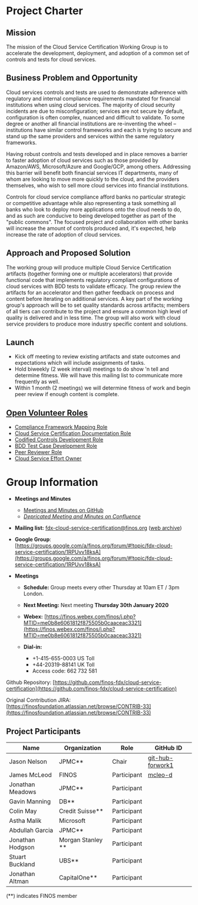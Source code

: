 # Project Charter
## Mission
The mission of the Cloud Service Certification Working Group is to accelerate the development, deployment, and adoption of a common set of controls and tests for cloud services.

## Business Problem and Opportunity
Cloud services controls and tests are used to demonstrate adherence with regulatory and internal compliance requirements mandated for financial institutions when using cloud services. The majority of cloud security incidents are due to misconfiguration; services are not secure by default, configuration is often complex, nuanced and difficult to validate. To some degree or another all financial institutions are re-inventing the wheel – institutions have similar control frameworks and each is trying to secure and stand up the same providers and services within the same regulatory frameworks.

Having robust controls and tests developed and in place removes a barrier to faster adoption of cloud services such as those provided by Amazon/AWS, Microsoft/Azure and Google/GCP, among others. Addressing this barrier will benefit both financial services IT departments, many of whom are looking to move more quickly to the cloud, and the providers themselves, who wish to sell more cloud services into financial institutions. 

Controls for cloud service compliance afford banks no particular strategic or competitive advantage while also representing a task something all banks who look to deploy more applications onto the cloud needs to do, and as such are conducive to being developed together as part of the "public commons". The focused project and collaboration with other banks will increase the amount of controls produced and, it's expected, help increase the rate of adoption of cloud services.

## Approach and Proposed Solution
The working group will produce multiple Cloud Service Certification artifacts (together forming one or multiple accelerators) that provide functional code that implements regulatory compliant configurations of cloud services with BDD tests to validate efficacy.  The group review the artifacts for an accelerator and then gather feedback on process and content before iterating on additional services. A key part of the working group's approach will be to set quality standards across artifacts; members of all tiers can contribute to the project and ensure a common high level of quality is delivered and in less time. The group will also work with cloud service providers to produce more industry specific content and solutions. 

## Launch
* Kick off meeting to review existing artifacts and state outcomes and expectations which will include assignments of tasks.
* Hold biweekly (2 week interval) meetings to do show 'n tell and determine fitness.  We will have this mailing list to communicate more frequently as well.
* Within 1 month (2 meetings) we will determine fitness of work and begin peer review if enough content is complete.

## [Open Volunteer Roles](open-volunteer-roles.md)
* [Compliance Framework Mapping Role](open-roles/compliance-framework-mapping-role.md)
* [Cloud Service Certification Documentation Role](open-roles/cloud-service-certification-documentation-role)
* [Codified Controls Development Role](/codified-controls-development-role.md)
* [BDD Test Case Development Role](open-roles/bdd-test-case-development-role.md)
* [Peer Reviewer Role](open-roles/peer-reviewer-role.md)
* [Cloud Service Effort Owner](open-roles/cloud-service-effort-owner.md)

# Group Information
* **Meetings and Minutes**
  * [Meetings and Minutes on GitHub](https://github.com/finos/cloud-service-certification/issues?q=label%3Ameeting+)
  * [*Depricated Meeting and Minutes on Confluence*](https://finosfoundation.atlassian.net/wiki/spaces/FDX/pages/917962769/Minutes)
* **Mailing list:** [fdx-cloud-service-certification@finos.org](mailto:fdx-cloud-service-certification@finos.org) ([web archive](https://groups.google.com/a/finos.org/forum/#!forum/fdx-cloud-service-certification))
* **Google Group**: [https://groups.google.com/a/finos.org/forum/#!topic/fdx-cloud-service-certification/1RPUvv18ksA](https://groups.google.com/a/finos.org/forum/#!topic/fdx-cloud-service-certification/1RPUvv18ksA)

* **Meetings**

  * **Schedule:** Group meets every other Thursday at 10am ET / 3pm London.

  * **Next Meeting:** Next meeting **Thursday 30th January 2020**

  * **Webex:** [https://finos.webex.com/finos/j.php?MTID=me0b8e6061812f875505b0caaceac3321](https://finos.webex.com/finos/j.php?MTID=me0b8e6061812f875505b0caaceac3321)
  * **Dial-in:** 

    * +1-415-655-0003 US Toll
    * +44-20319-88141 UK Toll
    * Access code: 662 732 581

Github Repository: [https://github.com/finos-fdx/cloud-service-certification](https://github.com/finos-fdx/cloud-service-certification)

Original Contribution JIRA: [https://finosfoundation.atlassian.net/browse/CONTRIB-33](https://finosfoundation.atlassian.net/browse/CONTRIB-33)

## Project Participants
| Name             | Organization      | Role         | GitHub ID        |
| ---------------- | ----------------- | ------------ | ---------------- |
| Jason Nelson     | JPMC**            | Chair        | [git-hub-forwork1](https://github.com/git-hub-forwork1) |
| James McLeod     | FINOS             | Participant  | [mcleo-d](https://github.com/mcleo-d) |
| Jonathan Meadows | JPMC**            | Participant  |                  |	
| Gavin Manning    | DB**              | Participant  |                  |
| Colin May        | Credit Suisse**   | Participant  |                  |
| Astha Malik      | Microsoft         | Participant  |                  |
| Abdullah Garcia  | JPMC**            | Participant  |                  |
| Jonathan Hodgson | Morgan Stanley ** | Participant  |                  |
| Stuart Buckland  | UBS**             | Participant  |                  |
| Jonathan Altman  | CapitalOne**      | Participant  |                  |

(**) indicates FINOS member



